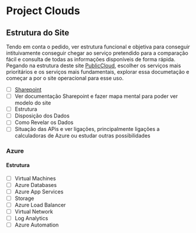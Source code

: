 # Project Clouds

## Estrutura do Site

Tendo em conta o pedido, ver estrutura funcional e objetiva para conseguir intituivamente conseguir chegar ao serviço pretendido para a comparação fácil e consulta de todas as informações disponíveis de forma rápida.
Pegando na estrutura deste site [PublicCloud](https://comparecloud.in/), escolher os serviços mais prioritários e os serviços mais fundamentais, explorar essa documetação e começar a por o site operacional para esse uso.

- [ ] [Sharepoint](https://www.microsoft.com/pt-pt/microsoft-365/sharepoint/collaboration)
- [ ] Ver documentação Sharepoint e fazer mapa mental para poder ver modelo do site
- [ ] Estrutura
- [ ] Disposição dos Dados
- [ ] Como Revelar os Dados
- [ ] Situação das APis e ver ligações, principalmente ligações a calculadoras de Azure ou estudar outras possibilidades

### Azure

#### Estrutura

- [ ] Virtual Machines
- [ ] Azure Databases 
- [ ] Azure App Services
- [ ] Storage
- [ ] Azure Load Balancer
- [ ] Virtual Network
- [ ] Log Analytics
- [ ] Azure Automation

